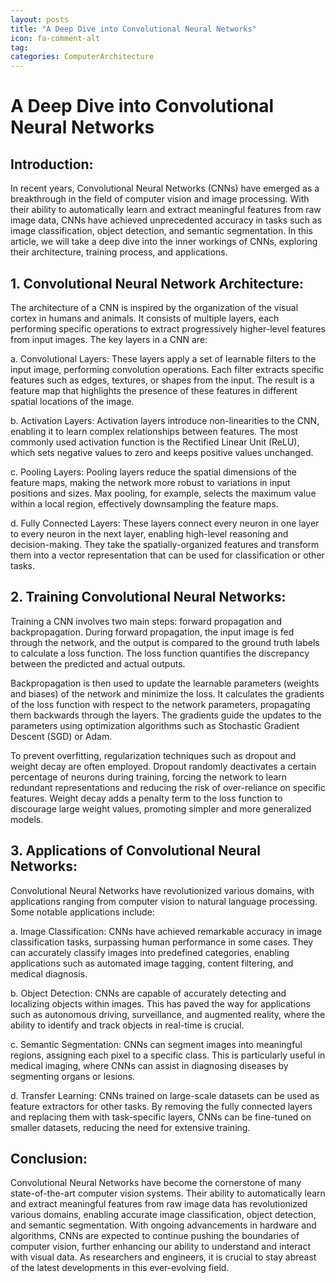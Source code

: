 ```yaml
---
layout: posts
title: "A Deep Dive into Convolutional Neural Networks"
icon: fa-comment-alt
tag:      
categories: ComputerArchitecture
---
```



# A Deep Dive into Convolutional Neural Networks

## Introduction:

In recent years, Convolutional Neural Networks (CNNs) have emerged as a breakthrough in the field of computer vision and image processing. With their ability to automatically learn and extract meaningful features from raw image data, CNNs have achieved unprecedented accuracy in tasks such as image classification, object detection, and semantic segmentation. In this article, we will take a deep dive into the inner workings of CNNs, exploring their architecture, training process, and applications.

## 1. Convolutional Neural Network Architecture:

The architecture of a CNN is inspired by the organization of the visual cortex in humans and animals. It consists of multiple layers, each performing specific operations to extract progressively higher-level features from input images. The key layers in a CNN are:

a. Convolutional Layers: These layers apply a set of learnable filters to the input image, performing convolution operations. Each filter extracts specific features such as edges, textures, or shapes from the input. The result is a feature map that highlights the presence of these features in different spatial locations of the image.

b. Activation Layers: Activation layers introduce non-linearities to the CNN, enabling it to learn complex relationships between features. The most commonly used activation function is the Rectified Linear Unit (ReLU), which sets negative values to zero and keeps positive values unchanged.

c. Pooling Layers: Pooling layers reduce the spatial dimensions of the feature maps, making the network more robust to variations in input positions and sizes. Max pooling, for example, selects the maximum value within a local region, effectively downsampling the feature maps.

d. Fully Connected Layers: These layers connect every neuron in one layer to every neuron in the next layer, enabling high-level reasoning and decision-making. They take the spatially-organized features and transform them into a vector representation that can be used for classification or other tasks.

## 2. Training Convolutional Neural Networks:

Training a CNN involves two main steps: forward propagation and backpropagation. During forward propagation, the input image is fed through the network, and the output is compared to the ground truth labels to calculate a loss function. The loss function quantifies the discrepancy between the predicted and actual outputs.

Backpropagation is then used to update the learnable parameters (weights and biases) of the network and minimize the loss. It calculates the gradients of the loss function with respect to the network parameters, propagating them backwards through the layers. The gradients guide the updates to the parameters using optimization algorithms such as Stochastic Gradient Descent (SGD) or Adam.

To prevent overfitting, regularization techniques such as dropout and weight decay are often employed. Dropout randomly deactivates a certain percentage of neurons during training, forcing the network to learn redundant representations and reducing the risk of over-reliance on specific features. Weight decay adds a penalty term to the loss function to discourage large weight values, promoting simpler and more generalized models.

## 3. Applications of Convolutional Neural Networks:

Convolutional Neural Networks have revolutionized various domains, with applications ranging from computer vision to natural language processing. Some notable applications include:

a. Image Classification: CNNs have achieved remarkable accuracy in image classification tasks, surpassing human performance in some cases. They can accurately classify images into predefined categories, enabling applications such as automated image tagging, content filtering, and medical diagnosis.

b. Object Detection: CNNs are capable of accurately detecting and localizing objects within images. This has paved the way for applications such as autonomous driving, surveillance, and augmented reality, where the ability to identify and track objects in real-time is crucial.

c. Semantic Segmentation: CNNs can segment images into meaningful regions, assigning each pixel to a specific class. This is particularly useful in medical imaging, where CNNs can assist in diagnosing diseases by segmenting organs or lesions.

d. Transfer Learning: CNNs trained on large-scale datasets can be used as feature extractors for other tasks. By removing the fully connected layers and replacing them with task-specific layers, CNNs can be fine-tuned on smaller datasets, reducing the need for extensive training.

## Conclusion:

Convolutional Neural Networks have become the cornerstone of many state-of-the-art computer vision systems. Their ability to automatically learn and extract meaningful features from raw image data has revolutionized various domains, enabling accurate image classification, object detection, and semantic segmentation. With ongoing advancements in hardware and algorithms, CNNs are expected to continue pushing the boundaries of computer vision, further enhancing our ability to understand and interact with visual data. As researchers and engineers, it is crucial to stay abreast of the latest developments in this ever-evolving field.